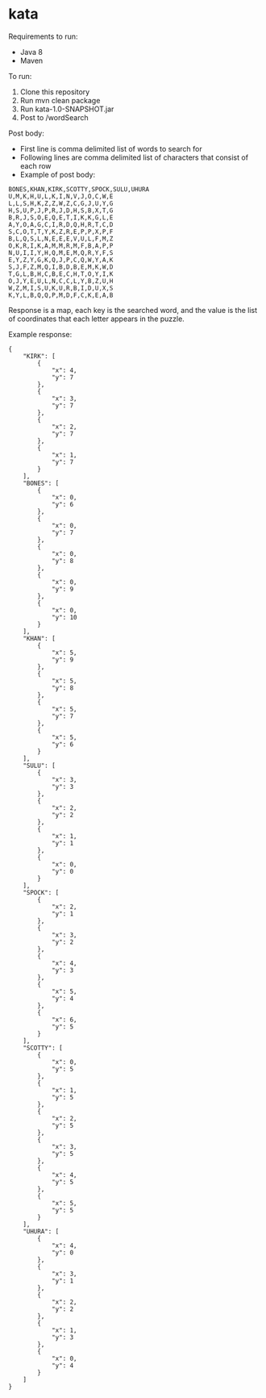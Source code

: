 # kata
Requirements to run:
- Java 8
- Maven

To run:
1. Clone this repository
2. Run mvn clean package
3. Run kata-1.0-SNAPSHOT.jar
4. Post to /wordSearch

Post body:
 - First line is comma delimited list of words to search for
 - Following lines are comma delimited list of characters that consist of each row
 - Example of post body:
 
```
BONES,KHAN,KIRK,SCOTTY,SPOCK,SULU,UHURA
U,M,K,H,U,L,K,I,N,V,J,O,C,W,E
L,L,S,H,K,Z,Z,W,Z,C,G,J,U,Y,G
H,S,U,P,J,P,R,J,D,H,S,B,X,T,G
B,R,J,S,O,E,Q,E,T,I,K,K,G,L,E
A,Y,O,A,G,C,I,R,D,Q,H,R,T,C,D
S,C,O,T,T,Y,K,Z,R,E,P,P,X,P,F
B,L,Q,S,L,N,E,E,E,V,U,L,F,M,Z
O,K,R,I,K,A,M,M,R,M,F,B,A,P,P
N,U,I,I,Y,H,Q,M,E,M,Q,R,Y,F,S
E,Y,Z,Y,G,K,Q,J,P,C,Q,W,Y,A,K
S,J,F,Z,M,Q,I,B,D,B,E,M,K,W,D
T,G,L,B,H,C,B,E,C,H,T,O,Y,I,K
O,J,Y,E,U,L,N,C,C,L,Y,B,Z,U,H
W,Z,M,I,S,U,K,U,R,B,I,D,U,X,S
K,Y,L,B,Q,Q,P,M,D,F,C,K,E,A,B
```

Response is a map, each key is the searched word, and the value is the list of coordinates that each letter appears in the puzzle.

Example response:

```
{
    "KIRK": [
        {
            "x": 4,
            "y": 7
        },
        {
            "x": 3,
            "y": 7
        },
        {
            "x": 2,
            "y": 7
        },
        {
            "x": 1,
            "y": 7
        }
    ],
    "BONES": [
        {
            "x": 0,
            "y": 6
        },
        {
            "x": 0,
            "y": 7
        },
        {
            "x": 0,
            "y": 8
        },
        {
            "x": 0,
            "y": 9
        },
        {
            "x": 0,
            "y": 10
        }
    ],
    "KHAN": [
        {
            "x": 5,
            "y": 9
        },
        {
            "x": 5,
            "y": 8
        },
        {
            "x": 5,
            "y": 7
        },
        {
            "x": 5,
            "y": 6
        }
    ],
    "SULU": [
        {
            "x": 3,
            "y": 3
        },
        {
            "x": 2,
            "y": 2
        },
        {
            "x": 1,
            "y": 1
        },
        {
            "x": 0,
            "y": 0
        }
    ],
    "SPOCK": [
        {
            "x": 2,
            "y": 1
        },
        {
            "x": 3,
            "y": 2
        },
        {
            "x": 4,
            "y": 3
        },
        {
            "x": 5,
            "y": 4
        },
        {
            "x": 6,
            "y": 5
        }
    ],
    "SCOTTY": [
        {
            "x": 0,
            "y": 5
        },
        {
            "x": 1,
            "y": 5
        },
        {
            "x": 2,
            "y": 5
        },
        {
            "x": 3,
            "y": 5
        },
        {
            "x": 4,
            "y": 5
        },
        {
            "x": 5,
            "y": 5
        }
    ],
    "UHURA": [
        {
            "x": 4,
            "y": 0
        },
        {
            "x": 3,
            "y": 1
        },
        {
            "x": 2,
            "y": 2
        },
        {
            "x": 1,
            "y": 3
        },
        {
            "x": 0,
            "y": 4
        }
    ]
}
```
